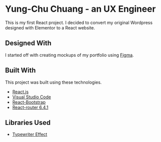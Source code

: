 # Yung-Chu Chuang - an UX Engineer

This is my first React project. I decided to convert my original Wordpress designed with Elementor to a React website.


## Designed With
I started off with creating mockups of my portfolio using [Figma](https://www.figma.com/).


## Built With
This project was built using these technologies.

- [React.js](https://reactjs.org/)
- [Visual Studio Code](https://code.visualstudio.com/)
- [React-Bootstrap](https://react-bootstrap.github.io/)
- [React-router 6.4.1](https://reactrouter.com/en/6.4.1)


## Libraries Used
- [Typewriter Effect](https://www.npmjs.com/package/typewriter-effect)
